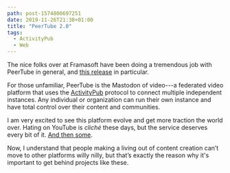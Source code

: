 ```yaml
---
path: post-1574800697251
date: 2019-11-26T21:38+01:00
title: "PeerTube 2.0"
tags:
  - ActivityPub
  - Web
---
```


The nice folks over at Framasoft have been doing a tremendous job with PeerTube in general, and [this release](https://framablog.org/2019/11/12/peertube-has-worked-twice-as-hard-to-free-your-videos-from-youtube/) in particular.

For those unfamiliar, PeerTube is the Mastodon of video---a federated video platform that uses the [ActivityPub](https://activitypub.rocks) protocol to connect multiple independent instances. Any individual or organization can run their own instance and have total control over their content and communities.

I am very excited to see this platform evolve and get more traction the world over. Hating on YouTube is *cliché* these days, but the service deserves every bit of it. [And then some](https://www.theverge.com/2019/11/23/20946114/google-youtube-premium-subscription-ads-pop-ups-spam-rant).

Now, I understand that people making a living out of content creation can’t move to other platforms willy nilly, but that’s exactly the reason why it's important to get behind projects like these.
